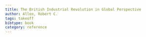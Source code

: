```yaml
---
title: The British Industrial Revolution in Global Perspective
author: Allen, Robert C.
tags: takeoff
bibtype: book
category: reference
---
```

